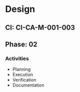 # Design

## CI: CI-CA-M-001-003
## Phase: 02

### Activities
- Planning
- Execution
- Verification
- Documentation

